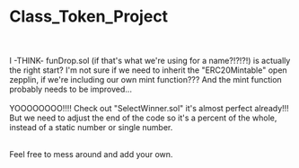 # Class_Token_Project
</br></br>
I -THINK- funDrop.sol (if that's what we're using for a name?!?!?!) is actually the right start?  I'm not sure if we need to inherit the "ERC20Mintable" open zepplin, if we're including our own mint function???  And the mint function probably needs to be improved...
</br></br>
YOOOOOOOO!!!! Check out "SelectWinner.sol" it's almost perfect already!!! But we need to adjust the end of the code so it's a percent of the whole, instead of a static number or single number.
</br></br>

Feel free to mess around and add your own.
